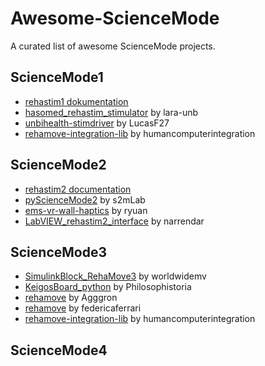 # Awesome-ScienceMode
A curated list of awesome ScienceMode projects.

## ScienceMode1

* [rehastim1 dokumentation](https://sciencestim.sourceforge.net/dokuwiki/doku.php?id=rehastim1)
* [hasomed_rehastim_stimulator](https://github.com/lara-unb/hasomed_rehastim_stimulator) by lara-unb
* [unbihealth-stimdriver](https://github.com/LucasF27/unbihealth-stimdriver) by LucasF27
* [rehamove-integration-lib](https://github.com/humancomputerintegration/rehamove-integration-lib) by humancomputerintegration

## ScienceMode2

* [rehastim2 documentation](https://sciencestim.sourceforge.net/dokuwiki/doku.php?id=rehastim2)
* [pyScienceMode2](https://github.com/s2mLab/pyScienceMode2) by s2mLab
* [ems-vr-wall-haptics](https://github.com/ryuan/ems-vr-wall-haptics) by ryuan
* [LabVIEW_rehastim2_interface](https://github.com/narrendar/LabVIEW_rehastim2_interface) by narrendar

## ScienceMode3

* [SimulinkBlock_RehaMove3](https://github.com/worldwidemv/SimulinkBlock_RehaMove3) by worldwidemv
* [KeigosBoard_python](https://github.com/Philosophistoria/KeigosBoard_python) by Philosophistoria
* [rehamove](https://github.com/Agggron/rehamove) by Agggron
* [rehamove](https://github.com/federicaferrari/rehamove) by federicaferrari
* [rehamove-integration-lib](https://github.com/humancomputerintegration/rehamove-integration-lib) by humancomputerintegration

## ScienceMode4
